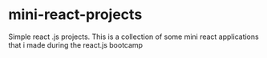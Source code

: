 # mini-react-projects
Simple react .js projects.
This is a collection of some mini react applications that i made during the react.js bootcamp

